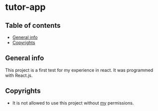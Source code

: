 # tutor-app

## Table of contents
* [General info](#general-info)
* [Copyrights](#copyrights)

## General info
This project is a first test for my experience in react.
It was programmed with React.js.


## Copyrights

* It is not allowed to use this project without [my](https://twitter.com/SallaM_98M) permissions.
